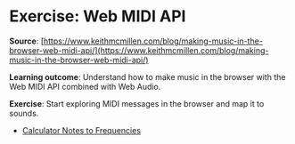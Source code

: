 # Exercise: Web MIDI API

**Source**: [https://www.keithmcmillen.com/blog/making-music-in-the-browser-web-midi-api/](https://www.keithmcmillen.com/blog/making-music-in-the-browser-web-midi-api/)

**Learning outcome**: Understand how to make music in the browser with the Web MIDI API combined with Web Audio.

**Exercise**: Start exploring MIDI messages in the browser and map it to sounds.

* [Calculator Notes to Frequencies](http://www.sengpielaudio.com/calculator-notenames.htm)




